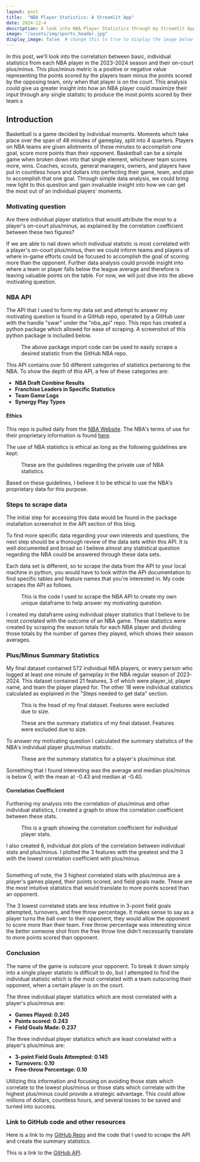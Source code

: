 ```yaml
---
layout: post
title:  "NBA Player Statistics: A Streamlit App"
date: 2024-12-4
description: A look into NBA Player Statistics through my Streamlit App.
image: "/assets/img/sports_header.jpg"
display_image: false  # change this to true to display the image below the banner 
---
```


<p class="intro"><span class="dropcap">I</span>n this post, we'll look into the correlation between basic, individual statistics from each NBA player in the 2023-2024 season and their on-court plus/minus.  This plus/minus metric is a positive or negative value representing the points scored by the players team minus the points scored by the opposing team, only when that player is on the court.  This analysis could give us greater insight into how an NBA player could maximize their input through any single statistic to produce the most points scored by their team.s</p>


## Introduction

Basketball is a game decided by individual moments.  Moments which take place over the span of 48 minutes of gameplay, split into 4 quarters.  Players on NBA teams are given allotments of these minutes to accomplish one goal, score more points than their opponent.  Basketball can be a simple game when broken down into that single element, whichever team scores more, wins.  Coaches, scouts, general managers, owners, and players have put in countless hours and dollars into perfecting their game, team, and plan to accomplish that one goal.  Through simple data analysis, we could bring new light to this question and gain invaluable insight into how we can get the most out of an individual players' moments.


### Motivating question

Are there individual player statistics that would attribute the most to a player's on-court plus/minus, as explained by the correlation coefficient between these two figures?  

If we are able to nail down which individual statistic is most correlated with a player's on-court plus/minus, then we could inform teams and players of where in-game efforts could be focused to accomplish the goal of scoring more than the opponent.  Further data analysis could provide insight into where a team or player falls below the league average and therefore is leaving valuable points on the table.  For now, we will just dive into the above motivating question.


### NBA API

The API that I used to form my data set and attempt to answer my motivating question is found in a GitHub repo, operated by a GitHub user with the handle "swar" under the "nba_api" repo.  This repo has created a python package which allowed for ease of scraping.  A screenshot of this python package is included below.

<figure>
	<img src="https://eladle21.github.io/my-blog/assets/img/api_python.png" alt=""> 
	<figcaption>The above package import code can be used to easily scrape a desired statistic from the GitHub NBA repo.</figcaption>
</figure>

This API contains over 50 different categories of statistics pertaining to the NBA.  To show the depth of this API, a few of these categories are:
 - **NBA Draft Combine Results**
 - **Franchise Leaders in Specific Statistics**
 - **Team Game Logs**
 - **Synergy Play Types**


#### Ethics

This repo is pulled daily from the [NBA Website](www.nba.com).  The NBA's terms of use for their proprietary information is found [here](https://www.nba.com/termsofuse).

The use of NBA statistics is ethical as long as the following guidelines are kept:
<figure>
	<img src="https://eladle21.github.io/my-blog/assets/img/nba_guidelines.png" alt=""> 
	<figcaption>These are the guidelines regarding the private use of NBA statistics.</figcaption>
</figure>

Based on these guidelines, I believe it to be ethical to use the NBA's proprietary data for this purpose.


### Steps to scrape data

The initial step for accessing this data would be found in the package installation screenshot in the API section of this blog.

To find more specific data regarding your own interests and questions, the next step should be a thorough review of the data sets within this API.  It is well documented and broad so I believe almost any statistical question regarding the NBA could be answered through these data sets.

Each data set is different, so to scrape the data from the API to your local machine in python, you would have to look within the API documentation to find specific tables and feature names that you're interested in.  My code scrapes the API as follows.
<figure>
	<img src="https://eladle21.github.io/my-blog/assets/img/api_scrape.png" alt=""> 
	<figcaption>This is the code I used to scrape the NBA API to create my own unique dataframe to help answer my motivating question.</figcaption>
</figure>

I created my dataframe using individual player statistics that I believe to be most correlated with the outcome of an NBA game.  These statistics were created by scraping the season totals for each NBA player and dividing those totals by the number of games they played, which shows their season averages.


### Plus/Minus Summary Statistics

My final dataset contained 572 individual NBA players, or every person who logged at least one minute of gameplay in the NBA regular season of 2023-2024.  This dataset contained 21 features, 3 of which were player_id, player name, and team the player played for.  The other 18 were individual statistics calculated as explained in the "Steps needed to get data" section.

<figure>
	<img src="https://eladle21.github.io/my-blog/assets/img/dataset_head.png" alt=""> 
	<figcaption>This is the head of my final dataset. Features were excluded due to size.</figcaption>
</figure>

<figure>
	<img src="https://eladle21.github.io/my-blog/assets/img/dataset_describe.png" alt=""> 
	<figcaption>These are the summary statistics of my final dataset. Features were excluded due to size.</figcaption>
</figure>

To answer my motivating question I calculated the summary statistics of the NBA's individual player plus/minus statistic.

<figure>
	<img src="https://eladle21.github.io/my-blog/assets/img/summary_pm.png" alt=""> 
	<figcaption>These are the summary statistics for a player's plus/minus stat.</figcaption>
</figure>

Something that I found interesting was the average and median plus/minus is below 0, with the mean at -0.43 and median at -0.40.

#### Correlation Coefficient

Furthering my analysis into the correlation of plus/minus and other individual statistics, I created a graph to show the correlation coefficient between these stats.

<figure>
	<img src="https://eladle21.github.io/my-blog/assets/img/correlation_graph.png" alt=""> 
	<figcaption>This is a graph showing the correlation coefficient for individual player stats.</figcaption>
</figure>

I also created 6, individual dot plots of the correlation between individual stats and plus/minus.  I plotted the 3 features with the greatest and the 3 with the lowest correlation coefficient with plus/minus.

<figure>
	<img src="https://eladle21.github.io/my-blog/assets/img/correlation_dot_plot.png" alt=""> 
	<figcaption></figcaption>
</figure>

Something of note, the 3 highest correlated stats with plus/minus are a player's games played, their points scored, and field goals made.  These are the most intuitive statistics that would translate to more points scored than an opponent.

The 3 lowest correlated stats are less intuitive in 3-point field goals attempted, turnovers, and free throw percentage.  It makes sense to say as a player turns the ball over to their opponent, they would allow the opponent to score more than their team.  Free throw percentage was interesting since the better someone shot from the free throw line didn't necessarily translate to more points scored than opponent.


### Conclusion

The name of the game is outscore your opponent.  To break it down simply into a single player statistic is difficult to do, but I attempted to find the individual statistic which is the most correlated with a team outscoring their opponent, when a certain player is on the court.

The three individual player statistics which are most correlated with a player's plus/minus are:
 - **Games Played: 0.245**
 - **Points scored: 0.243**
 - **Field Goals Made: 0.237**

The three individual player statistics which are least correlated with a player's plus/minus are:
 - **3-point Field Goals Attempted: 0.145**
 - **Turnovers: 0.10**
 - **Free-throw Percentage: 0.10**

Utilizing this information and focusing on avoiding those stats which correlate to the lowest plus/minus or those stats which correlate with the highest plus/minus could provide a strategic advantage.  This could allow millions of dollars, countless hours, and several losses to be saved and turned into success.

### Link to GitHub code and other resources

Here is a link to my [GitHub Repo](https://github.com/eladle21/blog-post-2-code) and the code that I used to scrape the API and create the summary statistics.

This is a link to the [GitHub API](https://github.com/swar/nba_api).
